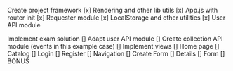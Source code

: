 Create project framework
[x] Rendering and other lib utils
[x] App.js with router init
[x] Requester module
[x] LocalStorage and other utilities
[x] User API module

Implement exam solution
[] Adapt user API module
[] Create collection API module (events in this example case)
[] Implement views
    [] Home page
    [] Catalog
    [] Login
    [] Register
    [] Navigation
    [] Create Form
    [] Details
    [] Form
    [] BONUS